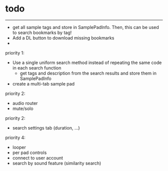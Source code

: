 # todo
---

- get all sample tags and store in SamplePadInfo. Then, this can be used to search bookmarks by tag!
- Add a DL button to download missing bookmarks
- 
priority 1:
- Use a single uniform search method instead of repeating the same code in each search function 
  - get tags and description from the search results and store them in SamplePadInfo
- create a multi-tab sample pad 

priority 2:
- audio router
- mute/solo

priority 2:
- search settings tab (duration, ...)

priority 4:
- looper
- per pad controls
- connect to user account
- search by sound feature (similarity search)